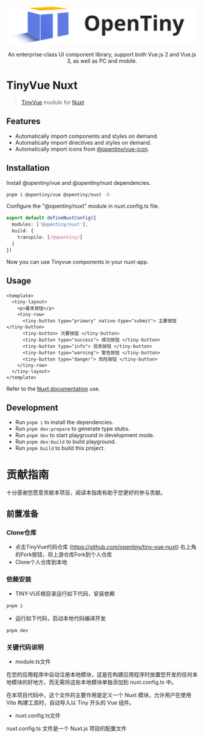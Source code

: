 <p align="center">
  <a href="https://opentiny.design/tiny-vue" target="_blank" rel="noopener noreferrer">
    <img alt="OpenTiny Logo" src="logo.svg" height="100" style="max-width:100%;">
  </a>
</p>

<p align="center">An enterprise-class UI component library, support both Vue.js 2 and Vue.js 3, as well as PC and mobile.</p>

# TinyVue Nuxt

> [TinyVue](https://opentiny.design/tiny-vue/zh-CN/smb-theme/overview) module for [Nuxt](https://nuxt.com)

## Features

- Automatically import components and styles on demand.
- Automatically import directives and styles on demand.
- Automatically import icons from [@opentiny/vue-icon](https://github.com/opentiny/tiny-vue/tree/dev/packages/vue-icon).

## Installation

Install @opentiny/vue and @opentiny/nuxt dependencies.

```bash
pnpm i @opentiny/vue @opentiny/nuxt -D
```

Configure the "@opentiny/nuxt" module in nuxt.config.ts file.

```ts
export default defineNuxtConfig({
  modules: ['@opentiny/nuxt'],
  build: {
    transpile: [/@opentiny/]
  }
})
```

Now you can use Tinyvue components in your nuxt-app.

## Usage

```vue
<template>
  <tiny-layout>
    <p>基本按钮</p>
    <tiny-row>
      <tiny-button type="primary" native-type="submit"> 主要按钮 </tiny-button>
      <tiny-button> 次要按钮 </tiny-button>
      <tiny-button type="success"> 成功按钮 </tiny-button>
      <tiny-button type="info"> 信息按钮 </tiny-button>
      <tiny-button type="warning"> 警告按钮 </tiny-button>
      <tiny-button type="danger"> 危险按钮 </tiny-button>
    </tiny-row>
  </tiny-layout>
</template>
```

Refer to the [Nuxt documentation](https://nuxt.com/docs/guide/directory-structure/components) use.

## Development

- Run `pnpm i` to install the dependencies.
- Run `pnpm dev:prepare` to generate type stubs.
- Run `pnpm dev` to start playground in development mode.
- Run `pnpm dev:build` to build playground.
- Run `pnpm build` to build this project.

# 贡献指南

十分感谢您愿意贡献本项目，阅读本指南有助于您更好的参与贡献。

## 前置准备

### Clone仓库

- 点击TinyVue代码仓库 (https://github.com/opentiny/tiny-vue-nuxt) 右上角的Fork按钮，将上游仓库Fork到个人仓库
- Clone个人仓库到本地

### 依赖安装

- TINY-VUE根目录运行如下代码，安装依赖

```bash
pnpm i
```

- 运行如下代码，启动本地代码编译开发

```bash
pnpm dev
```

### 关键代码说明

- module.ts文件

在您的应用程序中自动注册本地模块，这是在构建应用程序时放置您开发的任何本地模块的好地方，而无需将这些本地模块单独添加到 nuxt.config.ts 中。

在本项目代码中，这个文件的主要作用是定义一个 Nuxt 模块，允许用户在使用 Vite 构建工具时，自动导入以 Tiny 开头的 Vue 组件。

- nuxt.config.ts文件

nuxt.config.ts 文件是一个 Nuxt.js 项目的配置文件
